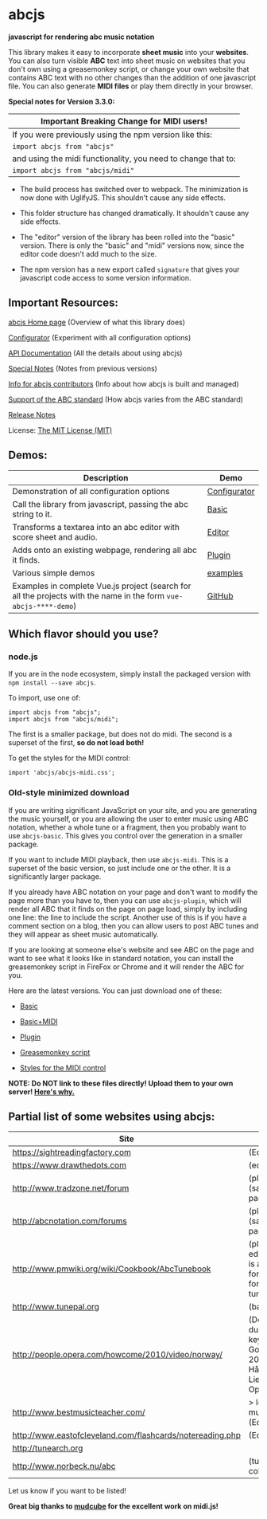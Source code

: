 # abcjs

**javascript for rendering abc music notation**

This library makes it easy to incorporate **sheet music** into your **websites**. You can also turn visible **ABC** text into sheet music on websites that you don't own using a greasemonkey script, or change your own website that contains ABC text with no other changes than the addition of one javascript file. You can also generate **MIDI files** or play them directly in your browser.

**Special notes for Version 3.3.0:**

| Important Breaking Change for MIDI users! |
|  ----------- |
| If you were previously using the npm version like this: |
| `import abcjs from "abcjs"` |
| and using the midi functionality, you need to change that to: |
| `import abcjs from "abcjs/midi"` |

* The build process has switched over to webpack. The minimization is now done with UglifyJS. This shouldn't cause any side effects.

* This folder structure has changed dramatically. It shouldn't cause any side effects.

* The "editor" version of the library has been rolled into the "basic" version. There is only the "basic" and "midi" versions now, since the editor code doesn't add much to the size.

* The npm version has a new export called `signature` that gives your javascript code access to some version information.

## Important Resources:
 
[abcjs Home page](https://abcjs.net) (Overview of what this library does)

[Configurator](https://configurator.abcjs.net) (Experiment with all configuration options)

[API Documentation](docs/api.md) (All the details about using abcjs)

[Special Notes](docs/special-notes.md) (Notes from previous versions)

[Info for abcjs contributors](docs/contributing.md) (Info about how abcjs is built and managed)

[Support of the ABC standard](docs/abc-notation.md) (How abcjs varies from the ABC standard)

[Release Notes](RELEASE.md)

License: [The MIT License (MIT)](http://opensource.org/licenses/MIT)

## Demos:

| Description | Demo |
|  ----------- | ----------- |
| Demonstration of all configuration options | [Configurator](https://configurator.abcjs.net) |
| Call the library from javascript, passing the abc string to it. | [Basic](https://abcjs.net/abcjs-basic.html) |
| Transforms a textarea into an abc editor with score sheet and audio. | [Editor](https://abcjs.net/abcjs-editor.html) |
| Adds onto an existing webpage, rendering all abc it finds. | [Plugin](https://abcjs.net/abcjs-plugin.html) |
| Various simple demos | [examples](examples) |
| Examples in complete Vue.js project (search for all the projects with the name in the form `vue-abcjs-****-demo`) | [GitHub](https://github.com/paulrosen) |

## Which flavor should you use?

### node.js

If you are in the node ecosystem, simply install the packaged version with `npm install --save abcjs`.

To import, use one of:
```
import abcjs from "abcjs";
import abcjs from "abcjs/midi";
```

The first is a smaller package, but does not do midi. The second is a superset of the first, **so do not load both!**

To get the styles for the MIDI control:
```
import 'abcjs/abcjs-midi.css';
```

### Old-style minimized download

If you are writing significant JavaScript on your site, and you are generating the music yourself, or you are allowing the user to enter music using ABC notation, whether a whole tune or a fragment, then you probably want to use `abcjs-basic`. This gives you  control over the generation in a smaller package.

If you want to include MIDI playback, then use `abcjs-midi`. This is a superset of the basic version, so just include one or the other. It is a significantly larger package.

If you already have ABC notation on your page and don't want to modify the page more than you have to, then you can use `abcjs-plugin`, which will render all ABC that it finds on the page on page load, simply by including one line: the line to include the script. Another use of this is if you have a comment section on a blog, then you can allow users to post ABC tunes and they will appear as sheet music automatically.

If you are looking at someone else's website and see ABC on the page and want to see what it looks like in standard notation, you can install the greasemonkey script in FireFox or Chrome and it will render the ABC for you.

Here are the latest versions. You can just download one of these:

- [Basic](https://raw.github.com/paulrosen/abcjs/master/bin/abcjs_basic_3.3.2-min.js)

- [Basic+MIDI](https://raw.github.com/paulrosen/abcjs/master/bin/abcjs_midi_3.3.2-min.js)

- [Plugin](https://raw.github.com/paulrosen/abcjs/master/bin/abcjs_plugin_3.3.2-min.js)

- [Greasemonkey script](https://raw.github.com/paulrosen/abcjs/master/bin/abcjs_plugin_3.3.2.user.js)

- [Styles for the MIDI control](https://raw.github.com/paulrosen/abcjs/master/abcjs-midi.css)

**NOTE: Do NOT link to these files directly! Upload them to your own server! [Here's why.](https://github.com/blog/1482-heads-up-nosniff-header-support-coming-to-chrome-and-firefox)**

## Partial list of some websites using abcjs:

| Site | Notes |
| ------------- | ----------- |
| https://sightreadingfactory.com | (Educational) |
| https://www.drawthedots.com | (editor) |
| http://www.tradzone.net/forum | (plugin) (sample page) |
| http://abcnotation.com/forums | (plugin) (sample page) |
| http://www.pmwiki.org/wiki/Cookbook/AbcTunebook | (plugin and editor) (this is an addon for pmwiki for creating tune books) |
| http://www.tunepal.org | (basic) |
| http://people.opera.com/howcome/2010/video/norway/ | (Demoed during a keynote at Google I/O 2010 by Håkon Wium Lie, CTO of Opera) |
| http://www.bestmusicteacher.com/ | > left menu > music theory (Educational) |
| http://www.eastofcleveland.com/flashcards/notereading.php | (Educational) |
| http://tunearch.org | |
|http://www.norbeck.nu/abc|(tune collection)|

Let us know if you want to be listed!

**Great big thanks to [mudcube](https://github.com/mudcube/MIDI.js) for the excellent work on midi.js!**
